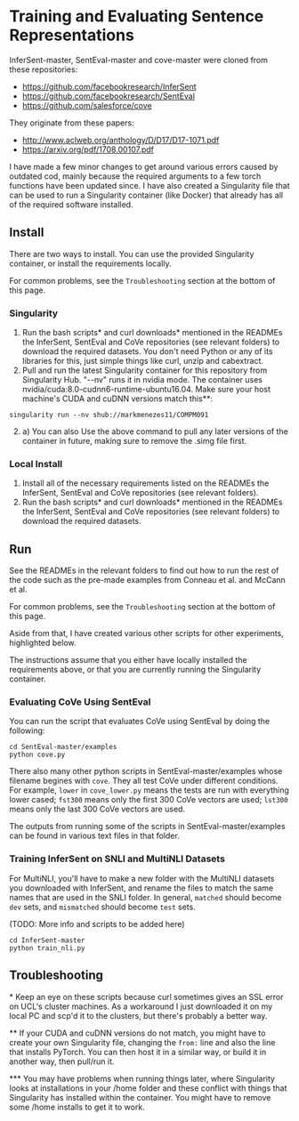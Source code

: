 # Training and Evaluating Sentence Representations 

InferSent-master, SentEval-master and cove-master were cloned from these repositories:
- https://github.com/facebookresearch/InferSent
- https://github.com/facebookresearch/SentEval
- https://github.com/salesforce/cove
        
They originate from these papers:
- http://www.aclweb.org/anthology/D/D17/D17-1071.pdf
- https://arxiv.org/pdf/1708.00107.pdf

I have made a few minor changes to get around various errors caused by outdated cod, mainly because the required arguments to a few torch functions have been updated since. I have also created a Singularity file that can be used to run a Singularity container (like Docker) that already has all of the required software installed.



## Install

There are two ways to install. You can use the provided Singularity container, or install the requirements locally.

For common problems, see the `Troubleshooting` section at the bottom of this page.

### Singularity

1) Run the bash scripts* and curl downloads* mentioned in the READMEs the InferSent, SentEval and CoVe repositories (see relevant folders) to download the required datasets. You don't need Python or any of its libraries for this, just simple things like curl, unzip and cabextract.
2) Pull and run the latest Singularity container for this repository from Singularity Hub. "--nv" runs it in nvidia mode. The container uses nvidia/cuda:8.0-cudnn6-runtime-ubuntu16.04. Make sure your host machine's CUDA and cuDNN versions match this**:
```
singularity run --nv shub://markmenezes11/COMPM091
```
2) a) You can also Use the above command to pull any later versions of the container in future, making sure to remove the .simg file first.

### Local Install

1) Install all of the necessary requirements listed on the READMEs the InferSent, SentEval and CoVe repositories (see relevant folders).
2) Run the bash scripts* and curl downloads* mentioned in the READMEs the InferSent, SentEval and CoVe repositories (see relevant folders) to download the required datasets.



## Run

See the READMEs in the relevant folders to find out how to run the rest of the code such as the pre-made examples from Conneau et al. and McCann et al.

For common problems, see the `Troubleshooting` section at the bottom of this page.

Aside from that, I have created various other scripts for other experiments, highlighted below.

The instructions assume that you either have locally installed the requirements above, or that you are currently running the Singularity container.

### Evaluating CoVe Using SentEval

You can run the script that evaluates CoVe using SentEval by doing the following:
```
cd SentEval-master/examples
python cove.py
```
There also many other python scripts in SentEval-master/examples whose filename begines with `cove`. They all test CoVe under different conditions. For example, `lower` in `cove_lower.py` means the tests are run with everything lower cased; `fst300` means only the first 300 CoVe vectors are used; `lst300` means only the last 300 CoVe vectors are used.

The outputs from running some of the scripts in SentEval-master/examples can be found in various text files in that folder.

### Training InferSent on SNLI and MultiNLI Datasets

For MultiNLI, you'll have to make a new folder with the MultiNLI datasets you downloaded with InferSent, and rename the files to match the same names that are used in the SNLI folder. In general, `matched` should become `dev` sets, and `mismatched` should become `test` sets.  

(TODO: More info and scripts to be added here)

```
cd InferSent-master
python train_nli.py
```



## Troubleshooting

\*  Keep an eye on these scripts because curl sometimes gives an SSL error on UCL's cluster machines. As a workaround I just downloaded it on my local PC and scp'd it to the clusters, but there's probably a better way.

\** If your CUDA and cuDNN versions do not match, you might have to create your own Singularity file, changing the `from:` line and also the line that installs PyTorch. You can then host it in a similar way, or build it in another way, then pull/run it.

\*** You may have problems when running things later, where Singularity looks at installations in your /home folder and these conflict with things that Singularity has installed within the container. You might have to remove some /home installs to get it to work.